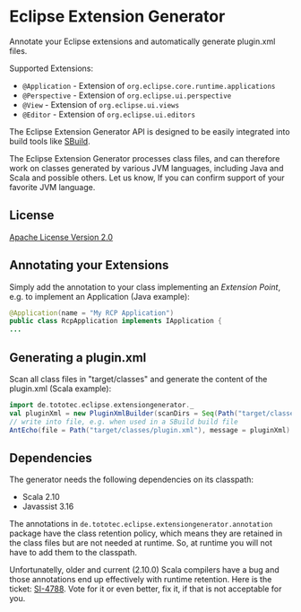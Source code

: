 Eclipse Extension Generator
===========================

Annotate your Eclipse extensions and automatically generate plugin.xml files.

Supported Extensions:
* `@Application` - Extension of `org.eclipse.core.runtime.applications`
* `@Perspective` - Extension of `org.eclipse.ui.perspective`
* `@View` - Extension of `org.eclipse.ui.views`
* `@Editor` - Extension of `org.eclipse.ui.editors`

The Eclipse Extension Generator API is designed to be easily integrated into build tools like [SBuild](http://sbuild.tototec.de).

The Eclipse Extension Generator processes class files, and can therefore work on classes generated by various JVM languages, including Java and Scala and possible others. Let us know, If you can confirm support of your favorite JVM language.


License
-------

[Apache License Version 2.0](http://www.apache.org/licenses/LICENSE-2.0.html)

Annotating your Extensions
--------------------------

Simply add the annotation to your class implementing an *Extension Point*, e.g. to implement an Application (Java example):

```Java
@Application(name = "My RCP Application")
public class RcpApplication implements IApplication {
...
```

Generating a plugin.xml
-----------------------

Scan all class files in "target/classes" and generate the content of the plugin.xml (Scala example):

```Scala
import de.tototec.eclipse.extensiongenerator._
val pluginXml = new PluginXmlBuilder(scanDirs = Seq(Path("target/classes"))).build
// write into file, e.g. when used in a SBuild build file
AntEcho(file = Path("target/classes/plugin.xml"), message = pluginXml)
```

Dependencies
------------

The generator needs the following dependencies on its classpath:

* Scala 2.10
* Javassist 3.16

The annotations in `de.tototec.eclipse.extensiongenerator.annotation` package have the class retention policy, which means they are retained in the class files but are not needed at runtime. So, at runtime you will not have to add them to the classpath. 

Unfortunatelly, older and current (2.10.0) Scala compilers have a bug and those annotations end up effectively with runtime retention. Here is the ticket: [SI-4788](https://issues.scala-lang.org/browse/SI-4788). Vote for it or even better, fix it, if that is not acceptable for you.
